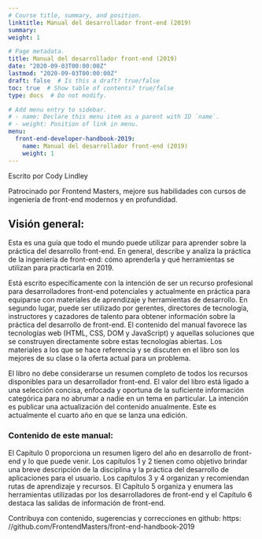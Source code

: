 ```yaml
---
# Course title, summary, and position.
linktitle: Manual del desarrollador front-end (2019)
summary:
weight: 1

# Page metadata.
title: Manual del desarrollador front-end (2019)
date: "2020-09-03T00:00:00Z"
lastmod: "2020-09-03T00:00:00Z"
draft: false  # Is this a draft? true/false
toc: true  # Show table of contents? true/false
type: docs  # Do not modify.

# Add menu entry to sidebar.
# - name: Declare this menu item as a parent with ID `name`.
# - weight: Position of link in menu.
menu:
  front-end-developer-handbook-2019:
    name: Manual del desarrollador front-end (2019)
    weight: 1
---
```


Escrito por Cody Lindley

Patrocinado por Frontend Masters, mejore sus habilidades con cursos de ingeniería de front-end modernos y en profundidad.

## Visión general:

Esta es una guía que todo el mundo puede utilizar para aprender sobre la práctica del desarrollo front-end. En general, describe y analiza la práctica de la ingeniería de front-end: cómo aprenderla y qué herramientas se utilizan para practicarla en 2019.

Está escrito específicamente con la intención de ser un recurso profesional para desarrolladores front-end potenciales y actualmente en práctica para equiparse con materiales de aprendizaje y herramientas de desarrollo. En segundo lugar, puede ser utilizado por gerentes, directores de tecnología, instructores y cazadores de talento para obtener información sobre la práctica del desarrollo de front-end. El contenido del manual favorece las tecnologías web (HTML, CSS, DOM y JavaScript) y aquellas soluciones que se construyen directamente sobre estas tecnologías abiertas. Los materiales a los que se hace referencia y se discuten en el libro son los mejores de su clase o la oferta actual para un problema.

El libro no debe considerarse un resumen completo de todos los recursos disponibles para un desarrollador front-end. El valor del libro está ligado a una selección concisa, enfocada y oportuna de la suficiente información categórica para no abrumar a nadie en un tema en particular.
La intención es publicar una actualización del contenido anualmente. Este es actualmente el cuarto año en que se lanza una edición.

### Contenido de este manual:

El Capítulo 0 proporciona un resumen ligero del año en desarrollo de front-end y lo que puede venir. Los capítulos 1 y 2 tienen como objetivo brindar una breve descripción de la disciplina y la práctica del desarrollo de aplicaciones para el usuario. Los capítulos 3 y 4 organizan y recomiendan rutas de aprendizaje y recursos. El Capítulo 5 organiza y enumera las herramientas utilizadas por los desarrolladores de front-end y el Capítulo 6 destaca las salidas de información de front-end.

Contribuya con contenido, sugerencias y correcciones en github: https: //github.com/FrontendMasters/front-end-handbook-2019
